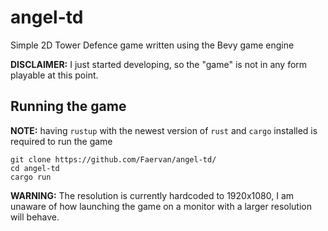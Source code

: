 # angel-td
Simple 2D Tower Defence game written using the Bevy game engine

**DISCLAIMER:**
I just started developing, so the "game" is not in any form playable at this point.

## Running the game
**NOTE:**
having `rustup` with the newest version of `rust` and `cargo` installed is required to run the game
```
git clone https://github.com/Faervan/angel-td/
cd angel-td
cargo run
```
**WARNING:**
The resolution is currently hardcoded to 1920x1080, I am unaware of how launching the game on a monitor with a larger resolution will behave.
